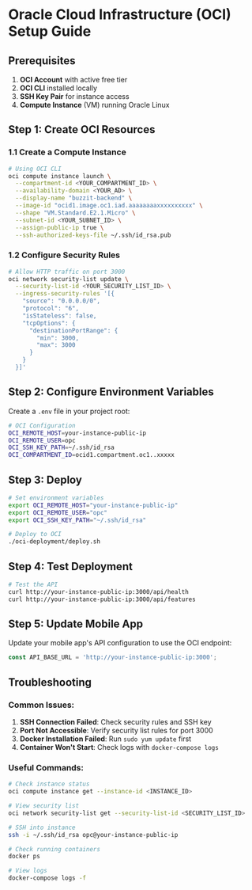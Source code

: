 # Oracle Cloud Infrastructure (OCI) Setup Guide

## Prerequisites

1. **OCI Account** with active free tier
2. **OCI CLI** installed locally
3. **SSH Key Pair** for instance access
4. **Compute Instance** (VM) running Oracle Linux

## Step 1: Create OCI Resources

### 1.1 Create a Compute Instance
```bash
# Using OCI CLI
oci compute instance launch \
  --compartment-id <YOUR_COMPARTMENT_ID> \
  --availability-domain <YOUR_AD> \
  --display-name "buzzit-backend" \
  --image-id "ocid1.image.oc1.iad.aaaaaaaaxxxxxxxxxx" \
  --shape "VM.Standard.E2.1.Micro" \
  --subnet-id <YOUR_SUBNET_ID> \
  --assign-public-ip true \
  --ssh-authorized-keys-file ~/.ssh/id_rsa.pub
```

### 1.2 Configure Security Rules
```bash
# Allow HTTP traffic on port 3000
oci network security-list update \
  --security-list-id <YOUR_SECURITY_LIST_ID> \
  --ingress-security-rules '[{
    "source": "0.0.0.0/0",
    "protocol": "6",
    "isStateless": false,
    "tcpOptions": {
      "destinationPortRange": {
        "min": 3000,
        "max": 3000
      }
    }
  }]'
```

## Step 2: Configure Environment Variables

Create a `.env` file in your project root:
```bash
# OCI Configuration
OCI_REMOTE_HOST=your-instance-public-ip
OCI_REMOTE_USER=opc
OCI_SSH_KEY_PATH=~/.ssh/id_rsa
OCI_COMPARTMENT_ID=ocid1.compartment.oc1..xxxxx
```

## Step 3: Deploy

```bash
# Set environment variables
export OCI_REMOTE_HOST="your-instance-public-ip"
export OCI_REMOTE_USER="opc"
export OCI_SSH_KEY_PATH="~/.ssh/id_rsa"

# Deploy to OCI
./oci-deployment/deploy.sh
```

## Step 4: Test Deployment

```bash
# Test the API
curl http://your-instance-public-ip:3000/api/health
curl http://your-instance-public-ip:3000/api/features
```

## Step 5: Update Mobile App

Update your mobile app's API configuration to use the OCI endpoint:
```typescript
const API_BASE_URL = 'http://your-instance-public-ip:3000';
```

## Troubleshooting

### Common Issues:
1. **SSH Connection Failed**: Check security rules and SSH key
2. **Port Not Accessible**: Verify security list rules for port 3000
3. **Docker Installation Failed**: Run `sudo yum update` first
4. **Container Won't Start**: Check logs with `docker-compose logs`

### Useful Commands:
```bash
# Check instance status
oci compute instance get --instance-id <INSTANCE_ID>

# View security list
oci network security-list get --security-list-id <SECURITY_LIST_ID>

# SSH into instance
ssh -i ~/.ssh/id_rsa opc@your-instance-public-ip

# Check running containers
docker ps

# View logs
docker-compose logs -f
```
